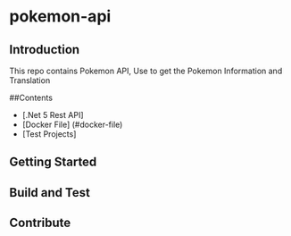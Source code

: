 # pokemon-api

## Introduction
This repo contains Pokemon API, Use to get the Pokemon Information and Translation

##Contents

* [.Net 5 Rest API]
* [Docker File] (#docker-file)
* [Test Projects]

## Getting Started

## Build and Test

## Contribute